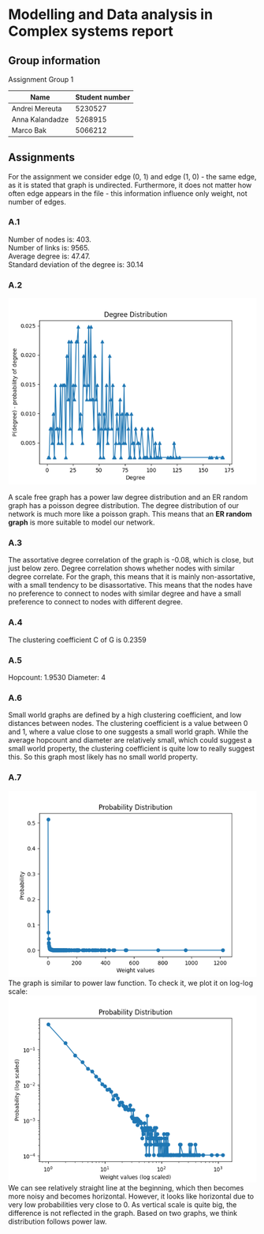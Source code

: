 # Modelling and Data analysis in Complex systems report
## Group information
Assignment Group 1

| Name            | Student number |
|------           |----------------|
| Andrei Mereuta  | 5230527 |
| Anna Kalandadze | 5268915 |
| Marco Bak       | 5066212 |

## Assignments
For the assignment we consider edge (0, 1) and edge (1, 0) - the same edge, as it is stated that graph is undirected. Furthermore, it does not matter how often edge appears in the file - this information influence only weight, not number of edges.
### A.1
Number of nodes is: 403. \
Number of links is: 9565. \
Average degree is: 47.47. \
Standard deviation of the degree is: 30.14

### A.2
![Degree distribution of the network](./a_2.png)

A scale free graph has a power law degree distribution and an ER random graph has a poisson degree distribution.
The degree distribution of our network is much more like a poisson graph.
This means that an **ER random graph** is more suitable to model our network.

### A.3
The assortative degree correlation of the graph is -0.08, which is close, but just below zero. Degree correlation shows whether nodes with similar degree correlate. 
For the graph, this means that it is mainly non-assortative, with a small tendency to be disassortative. This means that the nodes have no preference to connect to nodes with similar degree and have a small preference to connect to nodes with different degree.

### A.4
The clustering coefficient C of G is 0.2359

### A.5
Hopcount: 1.9530
Diameter: 4

### A.6
Small world graphs are defined by a high clustering coefficient, and low distances between nodes. 
The clustering coefficient is a value between 0 and 1, where a value close to one suggests a small world graph.
While the average hopcount and diameter are relatively small, which could suggest a small world property, the clustering coefficient is quite low to really suggest this.
So this graph most likely has no small world property.

### A.7
![Weight distribution of the network](./a_7.png)
The graph is similar to power law function. To check it, we plot it on log-log scale:
![Weight distribution_log of the network](./a_7_log.png)
We can see relatively straight line at the beginning, which then becomes more noisy and becomes horizontal. However, it looks like horizontal due to very low probabilities very close to 0. As vertical scale is quite big, the difference is not reflected in the graph. Based on two graphs, we think distribution follows power law.
